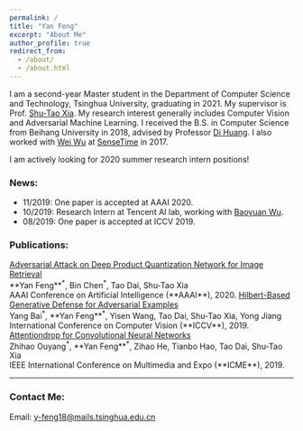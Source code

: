 ```yaml
---
permalink: /
title: "Yan Feng"
excerpt: "About Me"
author_profile: true
redirect_from: 
  - /about/
  - /about.html
---
```


I am a second-year Master student in the Department of Computer Science and Technology, Tsinghua University, graduating in 2021. My supervisor is Prof. <a href="https://scholar.google.com/citations?hl=zh-CN&user=koAXTXgAAAAJ" target="_blank">Shu-Tao Xia</a>. My research interest generally includes Computer Vision and Adversarial Machine Learning. I received the B.S. in Computer Science from Beihang University in 2018, advised by Professor <a href="http://irip.buaa.edu.cn/dihuang/" target="_blank">Di Huang</a>. I also worked with <a href="https://wuwei-ai.org/" target="_blank">Wei Wu</a> at <a href="https://www.sensetime.com/en/" target="_blank">SenseTime</a> in 2017.

I am actively looking for 2020 summer research intern positions!

<!-- I am a research fellow at the School of Computing and Information Systems, The University of Melbourne, where I obtained my PhD in 2019. I work closely with <a href="http://people.eng.unimelb.edu.au/baileyj/" target="_blank">Prof. James Bailey</a>. Prior to my PhD, I recieved my M.Eng. and B.Eng. from Tsinghua University and Jilin University successively. I have a broad interest in theory and applications of machine learning and deep learning.  -->

<!-- I am also very fortunate to have visited National Institute of Informatics, Japan invited by <a href="http://research.nii.ac.jp/~meh/" target="_blank">Prof. Michael E. Houle</a>, and RIKEN, Japan by <a href="https://bhanml.github.io/" target="_blank">Dr. Bo Han</a>, <a href="https://niug1984.github.io/" target="_blank">Dr. Gang Niu</a> and <a href="http://www.ms.k.u-tokyo.ac.jp/sugi/index.html" target="_blank">Prof. Masashi Sugiyama</a>. -->

<!-- collabarated with highly respected researchers including <a href="http://people.eng.unimelb.edu.au/baileyj/" target="_blank">Prof. James Bailey</a> (UniMelb), <a href="http://research.nii.ac.jp/~meh/" target="_blank">Prof. Michael E. Houle</a> (NII, Japan), <a href="https://people.eecs.berkeley.edu/~dawnsong/" target="_blank">Prof. Dawn Song</a> (UC, Berkeley), <a href="http://www.yugangjiang.info" target="_blank"> Prof. Yu-Gang Jiang</a> (Fudan University), <a href="http://www.crystal-boli.com/" target="_blank">A/Prof. Bo Li</a> (UIUC), <a href="https://people.eng.unimelb.edu.au/smonazam/" target="_blank">A/Prof. Sarah Erfani</a> (UniMelb), and <a href="https://sites.google.com/site/csyisenwang/" target="_blank">Dr. Yisen Wang</a> (Tsinghua University). -->

<!-- and <a href="https://scholar.google.com/citations?user=MjgOHPYAAAAJ&hl=en" target="_blank">Dr. Sudanthi Wijewickrema</a> (UniMelb). -->

### News:
  * 11/2019: One paper is accepted at AAAI 2020.
  * 10/2019: Research Intern at Tencent AI lab, working with <a href="https://sites.google.com/site/baoyuanwu2015/home" target="_blank">Baoyuan Wu</a>.
  * 08/2019: One paper is accepted at ICCV 2019.


### Publications:

<a href="https://www.docdroid.net/IuBlUxU/aaai-final.pdf" target="_blank">
Adversarial Attack on Deep Product Quantization Network for Image Retrieval </a><br/>
**Yan Feng**<sup>*</sup>, Bin Chen<sup>*</sup>, Tao Dai, Shu-Tao Xia<br/>
AAAI Conference on Artificial Intelligence (**AAAI**), 2020.

<a href="http://openaccess.thecvf.com/content_ICCV_2019/papers/Bai_Hilbert-Based_Generative_Defense_for_Adversarial_Examples_ICCV_2019_paper.pdf" target="_blank">
Hilbert-Based Generative Defense for Adversarial Examples</a><br/>
Yang Bai<sup>*</sup>, **Yan Feng**<sup>*</sup>, Yisen Wang, Tao Dai, Shu-Tao Xia, Yong Jiang<br/>
International Conference on Computer Vision (**ICCV**), 2019.

<a href="https://ieeexplore.ieee.org/stamp/stamp.jsp?tp=&arnumber=8784837" target="_blank">
Attentiondrop for Convolutional Neural Networks</a><br/>
Zhihao Ouyang<sup>*</sup>, **Yan Feng**<sup>*</sup>, Zihao He, Tianbo Hao, Tao Dai, Shu-Tao Xia<br/>
IEEE International Conference on Multimedia and Expo (**ICME**), 2019.


<!-- ### Research Interests:
* Machine Learning
  * Secure/Robust/Explainable machine learning
  * Adversarial machine learning
  * Weakly supervised learning
  * Reinforcement learning
* Deep Learning and Security
  * Adversarial attack/defense
  * Backdoor attack/defense
  * Generative adverarial networks
  * Applications: object recognition, image inpainting, object detection, video recognition, automatic speech recognition
* Artifical Intelligence
  * Medical AI
  * Virtual reality surgery


### Professional Activities:
* Journal Reviewer:
	* Knowledge and Information Systems
	* IEEE Transactions on Industrial Informatics
  * Journal of Clinical Research
  * IEEE Robotics and Automation Letters

* Conference Reviewer: 
	* ICLR 2020, AAAI 2020, KDD 2019, NeurIPS 2019.

------
<span style="color:blue">
For PhD applicants: funded positions are available for 2020 in our group on adversarial machine learning research. Please directly contact</span> <a href="http://people.eng.unimelb.edu.au/baileyj/" target="_blank">Baoyuan Wu</a>.

<span style="color:blue">For Unimelb master students, contact me if you are familar with: 1) web skills such as js, node.js and html; and 2) machine/deep learning knowledge/tools such as pytorch, tensorflow, keras. (send me your academic transcript)</span> -->

------

### Contact Me:
Email: y-feng18@mails.tsinghua.edu.cn
